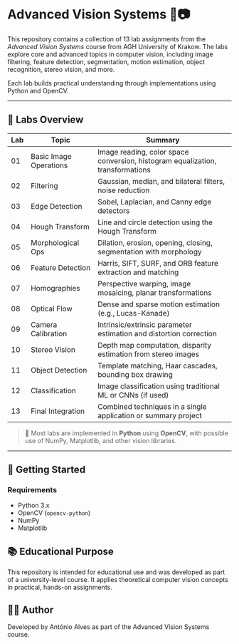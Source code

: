 # Advanced Vision Systems 🔬📷

This repository contains a collection of 13 lab assignments from the *Advanced Vision Systems* course from AGH University of Krakow. The labs explore core and advanced topics in computer vision, including image filtering, feature detection, segmentation, motion estimation, object recognition, stereo vision, and more.

Each lab builds practical understanding through implementations using Python and OpenCV.

---

## 📁 Labs Overview

| Lab | Topic                  | Summary                                                                 |
|-----|------------------------|-------------------------------------------------------------------------|
| 01  | Basic Image Operations | Image reading, color space conversion, histogram equalization, transformations |
| 02  | Filtering              | Gaussian, median, and bilateral filters, noise reduction               |
| 03  | Edge Detection         | Sobel, Laplacian, and Canny edge detectors                             |
| 04  | Hough Transform        | Line and circle detection using the Hough Transform                    |
| 05  | Morphological Ops      | Dilation, erosion, opening, closing, segmentation with morphology      |
| 06  | Feature Detection      | Harris, SIFT, SURF, and ORB feature extraction and matching            |
| 07  | Homographies           | Perspective warping, image mosaicing, planar transformations           |
| 08  | Optical Flow           | Dense and sparse motion estimation (e.g., Lucas-Kanade)                |
| 09  | Camera Calibration     | Intrinsic/extrinsic parameter estimation and distortion correction     |
| 10  | Stereo Vision          | Depth map computation, disparity estimation from stereo images         |
| 11  | Object Detection       | Template matching, Haar cascades, bounding box drawing                 |
| 12  | Classification         | Image classification using traditional ML or CNNs (if used)           |
| 13  | Final Integration      | Combined techniques in a single application or summary project         |

> 🧪 Most labs are implemented in **Python** using **OpenCV**, with possible use of NumPy, Matplotlib, and other vision libraries.

---

## 🚀 Getting Started

### Requirements

- Python 3.x
- OpenCV (`opencv-python`)
- NumPy
- Matplotlib

## 📚 Educational Purpose
This repository is intended for educational use and was developed as part of a university-level course. It applies theoretical computer vision concepts in practical, hands-on assignments.

## 🧑‍💻 Author
Developed by António Alves as part of the Advanced Vision Systems course.

